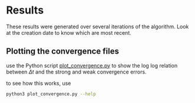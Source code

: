 # Results

These results were generated over several iterations of the algorithm. Look
at the creation date to know which are most recent. 

## Plotting the convergence files

use the Python script [plot_convergence.py](../src/plot_convergence.py) to show the log log relation between $\Delta t$ and the strong and weak convergence errors. 

to see how this works, use

```bash
python3 plot_convergence.py --help
```

